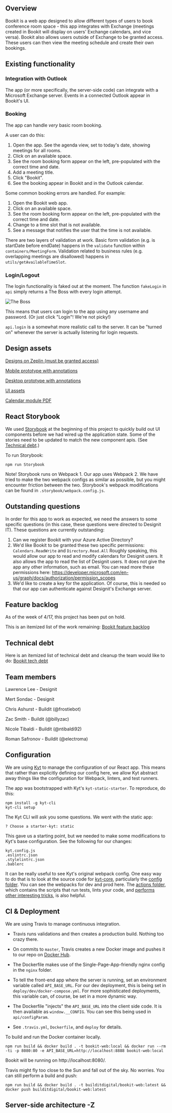 
## Overview
Bookit is a web app designed to allow different types of users to book conference room space - this app
integrates with Exchange (meetings created in Bookit will display on users' Exchange calendars, and vice versa).
Bookit also allows users outside of Exchange to be granted access. These users can then view the meeting schedule
and create their own bookings.

## Existing functionality

### Integration with Outlook
The app (or more specifically, the server-side code) can integrate with a Microsoft Exchange server. Events in a connected Outlook appear in Bookit's UI.

### Booking
The app can handle _very_ basic room booking.

A user can do this:
1) Open the app. See the agenda view, set to today's date, showing meetings for all rooms.
2) Click on an available space.
3) See the room booking form appear on the left, pre-populated with the correct time and date.
4) Add a meeting title.
5) Click "Bookit".
6) See the booking appear in Bookit and in the Outlook calendar.

Some common booking errors are handled. For example:
1) Open the Bookit web app.
2) Click on an available space.
3) See the room booking form appear on the left, pre-populated with the correct time and date.
4) Change to a time slot that is not available.
5) See a message that notifies the user that the time is not available.

There are two layers of validation at work. Basic form validation (e.g. is startDate before endDate) happens in the `validate` function within `containers/MeetingForm`. Validation related to business rules (e.g. overlapping meetings are disallowed) happens in `utils/getAvailableTimeSlot`.

### Login/Logout
The login functionality is faked out at the moment. The function `fakeLogin` in `api` simply returns a The Boss with every login attempt.

![The Boss](https://24.media.tumblr.com/tumblr_m3jp5eT0bs1r0ckzpo3_250.gif)

This means that users can login to the app using any username and password. (Or just click "Login"! We're not picky!)

`api.login` is a somewhat more realistic call to the server. It can be "turned on" whenever the server is actually listening for login requests.


## Design assets
[Designs on Zeplin (must be granted access)](https://app.zeplin.io/project/58d4072283526a2ba8174a28)

[Mobile prototype with annotations](https://invis.io/R4B44OSUC)

[Desktop prototype with annotations](https://invis.io/G7B44PKKY)

[UI assets](https://www.dropbox.com/sh/xqfl0pses67us7s/AABqy11BWMXyKA9EYmwhQei3a?dl=0)

[Calendar module PDF](/docs/CalendarModule.pdf)

## React Storybook
We used [Storybook](https://storybooks.js.org/) at the beginning of this project to quickly build out UI components before we had wired up the application state. Some of the stories need to be updated to match the new component apis. (See [Technical debt](##technical-debt).)

To run Storybook:

```
npm run Storybook
```

Note! Storybook runs on Webpack 1. Our app uses Webpack 2. We have tried to make the two webpack configs as similar as possible, but you might encounter friction between the two. Storybook's webpack modifications can be found in `.storybook/webpack.config.js`.

## Outstanding questions
In order for this app to work as expected, we need the answers to some specific questions (in this case, these questions were directed to
Designit IT). These questions are currently outstanding:
1) Can we register Bookit with your Azure Active Directory?
2) We'd like Bookit to be granted these two specific permissions: `Calendars.ReadWrite` and `Directory.Read.All`
Roughly speaking, this would allow our app to read and modify calendars for Designit users. It also allows the app to read the list of Designit users. It does not give the app any other information, such as email. You can read more these permissions here: https://developer.microsoft.com/en-us/graph/docs/authorization/permission_scopes
3) We'd like to create a key for the application. Of course, this is needed so that our app can authenticate against Designit's Exchange server.

## Feature backlog
As of the week of 4/17, this project has been put on hold.

This is an itemized list of the work remaining: [Bookit feature backlog](/docs/backlog.md)

## Technical debt
Here is an itemized list of technical debt and cleanup the team would like to do:
[Bookit tech debt](/docs/techdebt.md)

## Team members
Lawrence Lee - Designit

Mert Sondac - Designit

Chris Ashurst - Buildit (@frostiebot)

Zac Smith - Buildit (@billyzac)

Nicole Tibaldi - Buildit (@ntibaldi92)

Roman Safronov - Buildit (@electroma)

## Configuration
We are using [Kyt](https://open.blogs.nytimes.com/2016/09/13/introducing-kyt-our-web-app-configuration-toolkit/?_r=0) to manage the configuration of our React app. This means that rather than explicitly defining our config here, we allow Kyt abstract away things like the configuration for Webpack, linters, and test runners.

The app was bootstrapped with Kyt's `kyt-static-starter`. To reproduce, do this:

```
npm install -g kyt-cli
kyt-cli setup
```

The Kyt CLI will ask you some questions. We went with the static app:

```
? Choose a starter-kyt: static
```

This gave us a starting point, but we needed to make some modifications to Kyt's base configuration. See the following for our changes:
```
kyt.config.js
.eslintrc.json
.stylelintrc.json
.bablerc
```

It can be really useful to see Kyt's original webpack config. One easy way to do that is to look at the source code for [kyt-core](https://github.com/NYTimes/kyt/tree/master/packages/kyt-core), particularly the [config folder](https://github.com/NYTimes/kyt/tree/master/packages/kyt-core/config). You can see the webpacks for dev and prod here. The [actions folder](https://github.com/NYTimes/kyt/tree/master/packages/kyt-core/cli/actions), which contains the scripts that run tests, lints your code, and [performs other interesting tricks](https://github.com/NYTimes/kyt/blob/master/docs/commands.md), is also helpful.

## CI & Deployment
We are using Travis to manage continuous integration.

- Travis runs validations and then creates a production build. Nothing too crazy there.

- On commits to `master`, Travis creates a new Docker image and pushes it to our repo on [Docker Hub](https://hub.docker.com/search/?isAutomated=0&isOfficial=0&page=1&pullCount=0&q=builditdigital&starCount=0).

- The Dockerfile makes use of the Single-Page-App-friendly nginx config in the `nginx` folder.

- To tell the front-end app where the server is running, set an environment variable called `API_BASE_URL`. For our dev deployment, this is being set in `deploy/dev/docker-compose.yml`. For more sophisticated deployments, this variable can, of course, be set in a more dynamic way.

- The Dockerfile "injects" the `API_BASE_URL` into the client side code. It is then available as `window.__CONFIG`. You can see this being used in `api/configParam`.

- See `.travis.yml`, `Dockerfile`, and `deploy` for details.

To build and run the Docker container locally.
```
npm run build && docker build . -t bookit-web:local && docker run --rm -ti -p 8080:80 -e API_BASE_URL=http://localhost:8888 bookit-web:local
```
Bookit will be running on http://localhost:8080/.


Travis might fly too close to the Sun and fall out of the sky. No worries. You can still perform a build and push:
```
npm run build && docker build . -t builditdigital/bookit-web:latest && docker push builditdigital/bookit-web:latest
```

## Server-side architecture -Z
